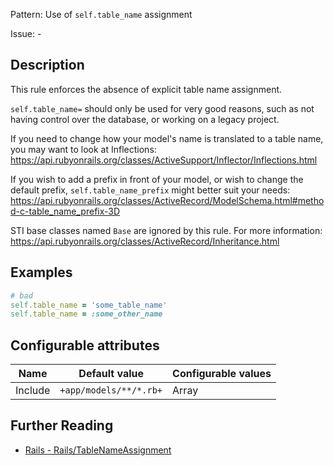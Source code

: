 Pattern: Use of `self.table_name` assignment

Issue: -

## Description

This rule enforces the absence of explicit table name assignment.

`self.table_name=` should only be used for very good reasons,
such as not having control over the database, or working
on a legacy project.

If you need to change how your model's name is translated to
a table name, you may want to look at Inflections:
https://api.rubyonrails.org/classes/ActiveSupport/Inflector/Inflections.html

If you wish to add a prefix in front of your model, or wish to change
the default prefix, `self.table_name_prefix` might better suit your needs:
https://api.rubyonrails.org/classes/ActiveRecord/ModelSchema.html#method-c-table_name_prefix-3D

STI base classes named `Base` are ignored by this rule.
For more information: https://api.rubyonrails.org/classes/ActiveRecord/Inheritance.html

## Examples

```ruby
# bad
self.table_name = 'some_table_name'
self.table_name = :some_other_name
```

## Configurable attributes

Name | Default value | Configurable values
--- | --- | ---
Include | `+app/models/**/*.rb+` | Array

## Further Reading

* [Rails - Rails/TableNameAssignment](https://docs.rubocop.org/rubocop-rails/cops_rails.html#railstablenameassignment)